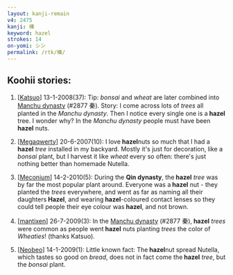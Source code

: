 ```yaml
---
layout: kanji-remain
v4: 2475
kanji: 榛
keyword: hazel
strokes: 14
on-yomi: シン
permalink: /rtk/榛/
---
```


## Koohii stories: 

1) [<a href="http://kanji.koohii.com/profile/Katsuo">Katsuo</a>] 13-1-2008(37): Tip: <em>bonsai</em> and <em>wheat</em> are later combined into <a href="../v4/2877.html">Manchu dynasty</a> (#2877 秦). Story: I come across lots of <em>trees</em> all planted in the <em>Manchu dynasty</em>. Then I notice every single one is a<strong> hazel</strong> tree. I wonder why? In the <em>Manchu dynasty</em> people must have been<strong> hazel</strong> nuts.

2) [<a href="http://kanji.koohii.com/profile/Megaqwerty">Megaqwerty</a>] 20-6-2007(10): I love<strong> hazel</strong>nuts so much that I had a<strong> hazel</strong> <em>tree</em> installed in my backyard. Mostly it&#039;s just for decoration, like a <em>bonsai</em> plant, but I harvest it like <em>wheat</em> every so often: there&#039;s just nothing better than homemade Nutella.

3) [<a href="http://kanji.koohii.com/profile/Meconium">Meconium</a>] 14-2-2010(5): During the <strong>Qin dynasty</strong>, the<strong> hazel</strong> <em>tree</em> was by far the most popular plant around. Everyone was a<strong> hazel</strong> nut - they planted the <em>trees</em> everywhere, and went as far as naming all their daughters<strong> Hazel</strong>, and wearing<strong> hazel</strong>-coloured contact lenses so they could tell people their eye colour was<strong> hazel</strong>, and not brown.

4) [<a href="http://kanji.koohii.com/profile/mantixen">mantixen</a>] 26-7-2009(3): In the <a href="../v4/2877.html">Manchu dynasty</a> (#2877 秦),<strong> hazel</strong> <em>trees</em> were common as people went<strong> hazel</strong> nuts planting <em>trees</em> the color of <em>Wheaties</em>! (thanks Katsuo).

5) [<a href="http://kanji.koohii.com/profile/Neobeo">Neobeo</a>] 14-1-2009(1): Little known fact: The<strong> hazel</strong>nut spread Nutella, which tastes so good on <em>bread</em>, does not in fact come the<strong> hazel</strong> <em>tree</em>, but the <em>bonsai</em> plant.

